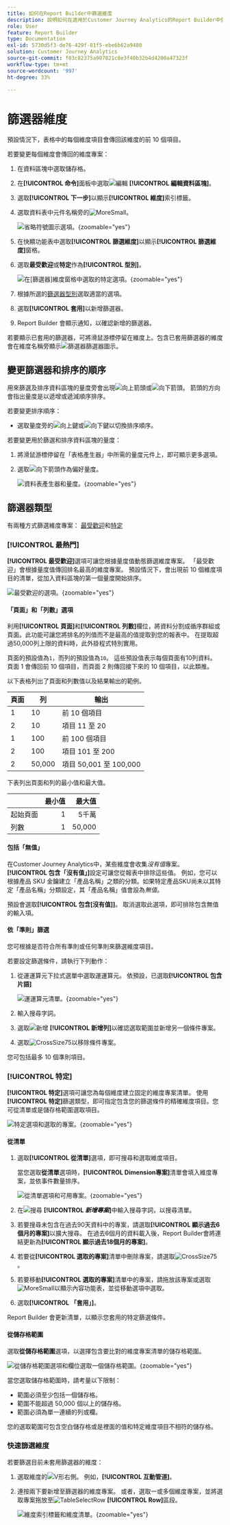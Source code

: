 ```yaml
---
title: 如何在Report Builder中篩選維度
description: 說明如何在適用於Customer Journey Analytics的Report Builder中使用篩選器維度
role: User
feature: Report Builder
type: Documentation
exl-id: 5730d5f3-de76-429f-81f5-ebe6b62a9480
solution: Customer Journey Analytics
source-git-commit: f03c82375a907821c8e3f40b32b4d4200a47323f
workflow-type: tm+mt
source-wordcount: '997'
ht-degree: 33%

---
```



# 篩選器維度 

預設情況下，表格中的每個維度項目會傳回該維度的前 10 個項目。

若要變更每個維度會傳回的維度專案：

1. 在資料區塊中選取儲存格。

1. 在&#x200B;**[!UICONTROL 命令]**&#x200B;面板中選取![編輯](/help/assets/icons/Edit.svg) **[!UICONTROL 編輯資料區塊]**。

1. 選取&#x200B;**[!UICONTROL 下一步]**&#x200B;以顯示&#x200B;**[!UICONTROL 維度]**&#x200B;索引標籤。

1. 選取資料表中元件名稱旁的![MoreSmall](/help/assets/icons/MoreSmall.svg)。

   ![省略符號圖示選項。](./assets/image27.png){zoomable="yes"}

1. 在快顯功能表中選取&#x200B;**[!UICONTROL 篩選維度]**&#x200B;以顯示&#x200B;**[!UICONTROL 篩選維度]**&#x200B;窗格。

1. 選取&#x200B;**最受歡迎**&#x200B;或&#x200B;**特定**&#x200B;作為&#x200B;**[!UICONTROL 型別]**。

   ![在[篩選器]維度窗格中選取的特定選項。](./assets/image28.png){zoomable="yes"}

1. 根據所選的[篩選器型別](#filter-type)選取適當的選項。

1. 選取&#x200B;**[!UICONTROL 套用]**&#x200B;以新增篩選器。

1. Report Builder 會顯示通知，以確認新增的篩選器。

若要顯示已套用的篩選器，可將滑鼠游標停留在維度上。包含已套用篩選器的維度會在維度名稱旁顯示![篩選器](/help/assets/icons/Filter.svg)篩選器圖示。

## 變更篩選器和排序的順序

用來篩選及排序資料區塊的量度旁會出現![向上箭頭](/help/assets/icons/ArrowUp.svg)或![向下箭頭](/help/assets/icons/ArrowDown.svg)。 箭頭的方向會指出量度是以遞增或遞減順序排序。

若要變更排序順序：

- 選取量度旁的![向上鍵](/help/assets/icons/ArrowUp.svg)或![向下鍵](/help/assets/icons/ArrowDown.svg)以切換排序順序。

若要變更用於篩選和排序資料區塊的量度：

1. 將滑鼠游標停留在「表格產生器」中所需的量度元件上，即可顯示更多選項。 

2. 選取![向下箭頭](/help/assets/icons/ArrowDown.svg)作為偏好量度。

   ![資料表產生器和量度。](./assets/image30.png){zoomable="yes"}



## 篩選器類型

有兩種方式篩選維度專案： [最受歡迎](#most-popular)和[特定](#specific-filtering)

### **[!UICONTROL 最熱門]**

**[!UICONTROL 最受歡迎]**&#x200B;選項可讓您根據量度值動態篩選維度專案。 「最受歡迎」會根據量度值傳回排名最高的維度專案。 預設情況下，會出現前 10 個維度項目的清單，從加入資料區塊的第一個量度開始排序。

![最受歡迎的選項。](./assets/image29.png){zoomable="yes"}


#### 「頁面」和「列數」選項

利用&#x200B;**[!UICONTROL 頁面]**&#x200B;和&#x200B;**[!UICONTROL 列數]**&#x200B;欄位，將資料分割成循序群組或頁面。此功能可讓您將排名的列值而不是最高的值提取到您的報表中。 在提取超過50,000列上限的資料時，此外掛程式特別實用。

頁面的預設值為`1`，而列的預設值為`10`。 這些預設值表示每個頁面有10列資料。 頁面 1 會傳回前 10 個項目，而頁面 2 則傳回接下來的 10 個項目，以此類推。

以下表格列出了頁面和列數值以及結果輸出的範例。

| 頁面 | 列 | 輸出 |
|------|--------|----------------------|
| 1 | 10 | 前 10 個項目 |
| 2 | 10 | 項目 11 至 20 |
| 1 | 100 | 前 100 個項目 |
| 2 | 100 | 項目 101 至 200 |
| 2 | 50,000 | 項目 50,001 至 100,000 |

下表列出頁面和列的最小值和最大值。

|       | 最小值 | 最大值 |
|-------|---------------:|---------------:|
| 起始頁面 | 1 | 5千萬 |
| 列數 | 1 | 50,000 |


#### 包括「無值」

在Customer Journey Analytics中，某些維度會收集&#x200B;*沒有值*&#x200B;專案。 **[!UICONTROL 包含「沒有值」]**&#x200B;設定可讓您從報表中排除這些值。 例如，您可以根據產品 SKU 金鑰建立「產品名稱」之類的分類。如果特定產品SKU尚未以其特定「產品名稱」分類設定，其「產品名稱」值會設為&#x200B;*無值*。

預設會選取&#x200B;**[!UICONTROL 包含[沒有值]]**。 取消選取此選項，即可排除包含無值的輸入項。

#### 依「準則」篩選

您可根據是否符合所有準則或任何準則來篩選維度項目。

若要設定篩選條件，請執行下列動作：

1. 從運運算元下拉式選單中選取運運算元。 依預設，已選取&#x200B;**[!UICONTROL 包含片語]**

   ![運運算元清單。](./assets/image31.png){zoomable="yes"}

1. 輸入搜尋字詞。

1. 選取![新增](/help/assets/icons/Add.svg) **[!UICONTROL 新增列]**&#x200B;以確認選取範圍並新增另一個條件專案。

1. 選取![CrossSize75](/help/assets/icons/CrossSize75.svg)以移除條件專案。

您可包括最多 10 個準則項目。

### **[!UICONTROL 特定]**

**[!UICONTROL 特定]**&#x200B;選項可讓您為每個維度建立固定的維度專案清單。 使用&#x200B;**[!UICONTROL 特定]**&#x200B;篩選類型，即可指定包含您的篩選條件的精確維度項目。您可從清單或是儲存格範圍選取項目。

![特定選項和選取的專案。](./assets/image32.png){zoomable="yes"}

#### 從清單

1. 選取&#x200B;**[!UICONTROL 從清單]**&#x200B;選項，即可搜尋和選取維度項目。

   當您選取&#x200B;**從清單**&#x200B;選項時，**[!UICONTROL Dimension專案]**&#x200B;清單會填入維度專案，並依事件數量排序。

   ![從清單選項和可用專案。](./assets/image33.png){zoomable="yes"}

1. 在![搜尋](/help/assets/icons/Search.svg) **[!UICONTROL _新增專案_]**&#x200B;中輸入搜尋字詞，以搜尋清單。

1. 若要搜尋未包含在過去90天資料中的專案，請選取&#x200B;**[!UICONTROL 顯示過去6個月的專案]**&#x200B;以擴大搜尋。 在過去6個月的資料載入後，Report Builder會將連結更新為&#x200B;**[!UICONTROL 顯示過去18個月的專案]**。

1. 若要從&#x200B;**[!UICONTROL 選取的專案]**&#x200B;清單中刪除專案，請選取![CrossSize75](/help/assets/icons/CrossSize75.svg)。

1. 若要移動&#x200B;**[!UICONTROL 選取的專案]**&#x200B;清單中的專案，請拖放該專案或選取![MoreSmall](/help/assets/icons/MoreSmall.svg)以顯示內容功能表，並從移動選項中選取。

1. 選取&#x200B;**[!UICONTROL 「套用」]**。

Report Builder 會更新清單，以顯示您套用的特定篩選條件。

#### 從儲存格範圍

選取&#x200B;**從儲存格範圍**&#x200B;選項，以選擇包含要比對的維度專案清單的儲存格範圍。

![從儲存格範圍選項和欄位選取一個儲存格範圍。](./assets/image37.png){zoomable="yes"}

當您選取儲存格範圍時，請考量以下限制：

- 範圍必須至少包括一個儲存格。
- 範圍不能超過 50,000 個以上的儲存格。
- 範圍必須為單一連續的列或欄。

您的選取範圍可包含空白儲存格或是裡面的值和特定維度項目不相符的儲存格。


### 快速篩選維度

若要篩選目前未套用篩選器的維度：

1. 選取維度的![V形右側](/help/assets/icons/ChevronRight.svg)。 例如，**[!UICONTROL 互動管道]**。

1. 連按兩下要新增至篩選器的維度專案。 或者，選取一或多個維度專案，並將選取專案拖放至![TableSelectRow](/help/assets/icons/TableSelectRow.svg) **[!UICONTROL Row]**&#x200B;區段。

   ![維度索引標籤和維度清單。](./assets/quickly-filter.png){zoomable="yes"}

